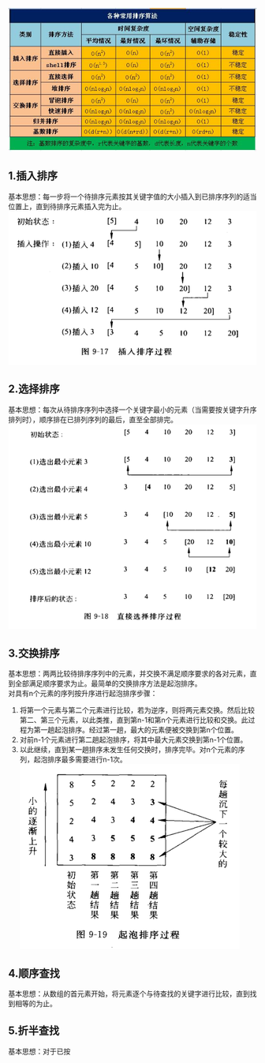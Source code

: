 ![八大排序算法性能](./img/八大排序算法性能.png)

## 1.插入排序
基本思想：每一步将一个待排序元素按其关键字值的大小插入到已排序序列的适当位置上，直到待排序元素插入完为止。
![9-17(插入排序)](./img/9-17(插入排序).png)

## 2.选择排序
基本思想：每次从待排序序列中选择一个关键字最小的元素（当需要按关键字升序排列时），顺序排在已排列序列的最后，直至全部排完。
![9-18(直接选择排序)](./img/9-18(直接选择排序).png)

## 3.交换排序
基本思想：两两比较待排序序列中的元素，并交换不满足顺序要求的各对元素，直到全部满足顺序要求为止。最简单的交换排序方法是起泡排序。</br>
对具有n个元素的序列按升序进行起泡排序步骤：</br>
1. 将第一个元素与第二个元素进行比较，若为逆序，则将两元素交换。然后比较第二、第三个元素，以此类推，直到第n-1和第n个元素进行比较和交换。此过程为第一趟起泡排序。经过第一趟，最大的元素便被交换到第n个位置。
2. 对前n-1个元素进行第二趟起泡排序，将其中最大元素交换到第n-1个位置。
3. 以此继续，直到某一趟排序未发生任何交换时，排序完毕。对n个元素的序列，起泡排序最多需要进行n-1次。
![9-19(冒泡排序)](./img/9-19(冒泡排序).png)

## 4.顺序查找
基本思想：从数组的首元素开始，将元素逐个与待查找的关键字进行比较，直到找到相等的为止。

## 5.折半查找
基本思想：对于已按